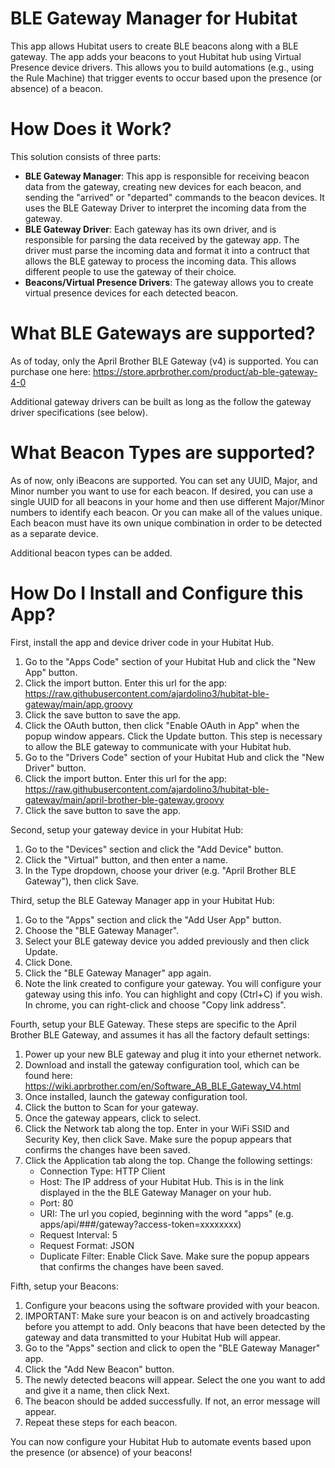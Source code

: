 # BLE Gateway Manager for Hubitat

This app allows Hubitat users to create BLE beacons along with a BLE gateway.  The app adds your beacons to yout Hubitat hub
using Virtual Presence device drivers.  This allows you to build automations (e.g., using the Rule Machine) that trigger
events to occur based upon the presence (or absence) of a beacon.

# How Does it Work?

This solution consists of three parts:
- **BLE Gateway Manager**: This app is responsible for receiving beacon data from the gateway, creating new devices for each beacon, and
sending the "arrived" or "departed" commands to the beacon devices.  It uses the BLE Gateway Driver to interpret the incoming data from
the gateway.
- **BLE Gateway Driver**: Each gateway has its own driver, and is responsible for parsing the data received by the gateway app.  The driver
must parse the incoming data and format it into a contruct that allows the BLE gateway to process the incoming data.  This allows different
people to use the gateway of their choice.
- **Beacons/Virtual Presence Drivers**: The gateway allows you to create virtual presence devices for each detected beacon.  

# What BLE Gateways are supported?

As of today, only the April Brother BLE Gateway (v4) is supported.  You can purchase one here: https://store.aprbrother.com/product/ab-ble-gateway-4-0

Additional gateway drivers can be built as long as the follow the gateway driver specifications (see below).

# What Beacon Types are supported?

As of now, only iBeacons are supported.  You can set any UUID, Major, and Minor number you want to use for each beacon.  If desired, you can
use a single UUID for all beacons in your home and then use different Major/Minor numbers to identify each beacon.  Or you can make all of the
values unique.  Each beacon must have its own unique combination in order to be detected as a separate device.

Additional beacon types can be added.

# How Do I Install and Configure this App?

First, install the app and device driver code in your Hubitat Hub.
1. Go to the "Apps Code" section of your Hubitat Hub and click the "New App" button.
2. Click the import button.  Enter this url for the app: https://raw.githubusercontent.com/ajardolino3/hubitat-ble-gateway/main/app.groovy
3. Click the save button to save the app.
4. Click the OAuth button, then click "Enable OAuth in App" when the popup window appears.  Click the Update button.  This step is necessary
to allow the BLE gateway to communicate with your Hubitat hub.
5. Go to the "Drivers Code" section of your Hubitat Hub and click the "New Driver" button.
6. Click the import button.  Enter this url for the app: https://raw.githubusercontent.com/ajardolino3/hubitat-ble-gateway/main/april-brother-ble-gateway.groovy
7. Click the save button to save the app.

Second, setup your gateway device in your Hubitat Hub:
1. Go to the "Devices" section and click the "Add Device" button.
2. Click the "Virtual" button, and then enter a name.
3. In the Type dropdown, choose your driver (e.g. "April Brother BLE Gateway"), then click Save.

Third, setup the BLE Gateway Manager app in your Hubitat Hub:
1. Go to the "Apps" section and click the "Add User App" button.
2. Choose the "BLE Gateway Manager".
3. Select your BLE gateway device you added previously and then click Update.
4. Click Done.
5. Click the "BLE Gateway Manager" app again.
6. Note the link created to configure your gateway.  You will configure your gateway using this info. You can highlight and copy (Ctrl+C) if you wish.  In chrome, you can right-click and choose "Copy link address".

Fourth, setup your BLE Gateway.  These steps are specific to the April Brother BLE Gateway, and assumes it has all the factory default settings:
1. Power up your new BLE gateway and plug it into your ethernet network.
2. Download and install the gateway configuration tool, which can be found here: https://wiki.aprbrother.com/en/Software_AB_BLE_Gateway_V4.html
3. Once installed, launch the gateway configuration tool.
4. Click the button to Scan for your gateway.
5. Once the gateway appears, click to select.
6. Click the Network tab along the top.  Enter in your WiFi SSID and Security Key, then click Save.  Make sure the popup appears that confirms the changes have been saved.
7. Click the Application tab along the top.  Change the following settings:
   - Connection Type: HTTP Client
   - Host: The IP address of your Hubitat Hub.  This is in the link displayed in the the BLE Gateway Manager on your hub.
   - Port: 80
   - URI: The url you copied, beginning with the word "apps" (e.g. apps/api/###/gateway?access-token=xxxxxxxx)
   - Request Interval: 5
   - Request Format: JSON
   - Duplicate Filter: Enable
   Click Save.  Make sure the popup appears that confirms the changes have been saved.
   
Fifth, setup your Beacons:
1. Configure your beacons using the software provided with your beacon.
1. IMPORTANT: Make sure your beacon is on and actively broadcasting before you attempt to add.  Only beacons that have been detected by the gateway and data transmitted to your Hubitat Hub will appear.
2. Go to the "Apps" section and click to open the "BLE Gateway Manager" app.
3. Click the "Add New Beacon" button.
4. The newly detected beacons will appear.  Select the one you want to add and give it a name, then click Next.
5. The beacon should be added successfully.  If not, an error message will appear.
6. Repeat these steps for each beacon.

You can now configure your Hubitat Hub to automate events based upon the presence (or absence) of your beacons!

